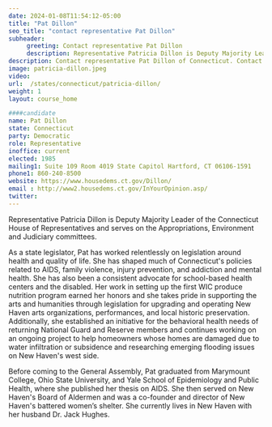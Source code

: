```yaml
---
date: 2024-01-08T11:54:12-05:00
title: "Pat Dillon"
seo_title: "contact representative Pat Dillon"
subheader:
     greeting: Contact representative Pat Dillon
     description: Representative Patricia Dillon is Deputy Majority Leader of the Connecticut House of Representatives and serves on the Appropriations, Environment and Judiciary committees.
description: Contact representative Pat Dillon of Connecticut. Contact information for Pat Dillon includes email address, phone number, and mailing address.
image: patricia-dillon.jpeg
video:
url:  /states/connecticut/patricia-dillon/
weight: 1
layout: course_home

####candidate
name: Pat Dillon
state: Connecticut
party: Democratic
role: Representative
inoffice: current
elected: 1985
mailing1: Suite 109 Room 4019 State Capitol Hartford, CT 06106-1591
phone1: 860-240-8500
website: https://www.housedems.ct.gov/Dillon/
email : http://www2.housedems.ct.gov/InYourOpinion.asp/
twitter:
---
```


Representative Patricia Dillon is Deputy Majority Leader of the Connecticut House of Representatives and serves on the Appropriations, Environment and Judiciary committees.

As a state legislator, Pat has worked relentlessly on legislation around health and quality of life. She has shaped much of Connecticut's policies related to AIDS, family violence, injury prevention, and addiction and mental health. She has also been a consistent advocate for school-based health centers and the disabled. Her work in setting up the first WIC produce nutrition program earned her honors and she takes pride in supporting the arts and humanities through legislation for upgrading and operating New Haven arts organizations, performances, and local historic preservation. Additionally, she established an initiative for the behavioral health needs of returning National Guard and Reserve members and continues working on an ongoing project to help homeowners whose homes are damaged due to water infiltration or subsidence and researching emerging flooding issues on New Haven's west side.

Before coming to the General Assembly, Pat graduated from Marymount College, Ohio State University, and Yale School of Epidemiology and Public Health, where she published her thesis on AIDS. She then served on New Haven's Board of Aldermen and was a co-founder and director of New Haven's battered women’s shelter. She currently lives in New Haven with her husband Dr. Jack Hughes.
